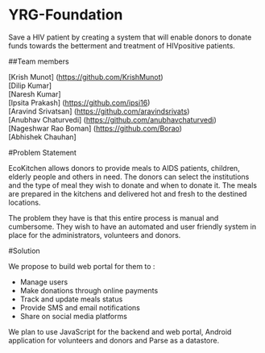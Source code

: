 # YRG-Foundation
Save a HIV patient by creating a system that will enable donors to donate funds towards the betterment and treatment of HIVpositive patients.

##Team members

[Krish Munot] (https://github.com/KrishMunot) <br/>
[Dilip Kumar] <br/>
[Naresh Kumar]<br/>
[Ipsita Prakash] (https://github.com/ipsi16) <br/>
[Aravind Srivatsan] (https://github.com/aravindsrivats) <br/>
[Anubhav Chaturvedi] (https://github.com/anubhavchaturvedi) <br/>
[Nageshwar Rao Boman] (https://github.com/Borao) <br/>
[Abhishek Chauhan] <br/>


#Problem Statement

EcoKitchen allows donors to provide meals to AIDS patients, children, elderly people and others in need. The donors can 
select the institutions and the type of meal they wish to donate and when to donate it. The meals are prepared in the kitchens 
and delivered hot and fresh to the destined locations.

The problem they have is that this entire process is manual and cumbersome. They wish to have an automated and user friendly 
system in place for the administrators, volunteers and donors.
 
#Solution
 
We propose to build web portal for them to :
* Manage users
* Make donations through online payments
* Track and update meals status
* Provide SMS and email notifications
* Share on social media platforms 

We plan to use JavaScript for the backend and web portal, Android application for volunteers and donors and Parse as a datastore. 